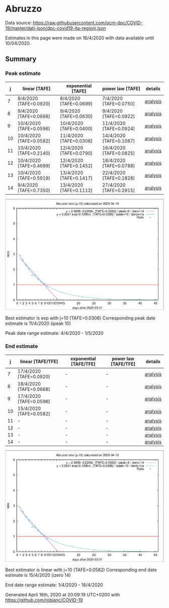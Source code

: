 # Abruzzo


Data source: https://raw.githubusercontent.com/pcm-dpc/COVID-19/master/dati-json/dpc-covid19-ita-regioni.json

Estimates in this page were made on 16/4/2020 with data available until 10/04/2020.


## Summary 

### Peak estimate 
|j|linear [TAFE]|exponential [TAFE]|power law [TAFE]|details|
|---|----|-----------|---------|-------|
|7|8/4/2020 [TAFE=0.0920]|8/4/2020 [TAFE=0.0699]|7/4/2020 [TAFE=0.0750]|[analysis](COVID-19_abruzzo_j7_2020-04-10.md)|
|8|9/4/2020 [TAFE=0.0668]|9/4/2020 [TAFE=0.0630]|9/4/2020 [TAFE=0.0922]|[analysis](COVID-19_abruzzo_j8_2020-04-10.md)|
|9|10/4/2020 [TAFE=0.0596]|10/4/2020 [TAFE=0.0400]|11/4/2020 [TAFE=0.0924]|[analysis](COVID-19_abruzzo_j9_2020-04-10.md)|
|10|10/4/2020 [TAFE=0.0582]|11/4/2020 [TAFE=0.0306]|14/4/2020 [TAFE=0.1087]|[analysis](COVID-19_abruzzo_j10_2020-04-10.md)|
|11|10/4/2020 [TAFE=0.2140]|12/4/2020 [TAFE=0.0790]|16/4/2020 [TAFE=0.0825]|[analysis](COVID-19_abruzzo_j11_2020-04-10.md)|
|12|10/4/2020 [TAFE=0.4699]|12/4/2020 [TAFE=0.1452]|18/4/2020 [TAFE=0.0788]|[analysis](COVID-19_abruzzo_j12_2020-04-10.md)|
|13|10/4/2020 [TAFE=0.5919]|13/4/2020 [TAFE=0.1417]|22/4/2020 [TAFE=0.1828]|[analysis](COVID-19_abruzzo_j13_2020-04-10.md)|
|14|9/4/2020 [TAFE=0.7350]|13/4/2020 [TAFE=0.1112]|27/4/2020 [TAFE=0.2915]|[analysis](COVID-19_abruzzo_j14_2020-04-10.md)|

![best peak estimate](COVID-19_abruzzo_j10_2020-04-10.png)

Best estimator is exp with j=10 (TAFE=0.0306)
Corresponding peak date estimate is 11/4/2020 (ipeak 10)


Peak date range estimate: 4/4/2020 - 1/5/2020

### End estimate 
|j|linear [TAFE/TFE]|exponential [TAFE/TFE]|power law [TAFE/TFE]|details|
|---|----|-----------|---------|-------|
|7|17/4/2020 [TAFE=0.0920]|-|-|[analysis](COVID-19_abruzzo_j7_2020-04-10.md)|
|8|18/4/2020 [TAFE=0.0668]|-|-|[analysis](COVID-19_abruzzo_j8_2020-04-10.md)|
|9|17/4/2020 [TAFE=0.0596]|-|-|[analysis](COVID-19_abruzzo_j9_2020-04-10.md)|
|10|15/4/2020 [TAFE=0.0582]|-|-|[analysis](COVID-19_abruzzo_j10_2020-04-10.md)|
|11|-|-|-|[analysis](COVID-19_abruzzo_j11_2020-04-10.md)|
|12|-|-|-|[analysis](COVID-19_abruzzo_j12_2020-04-10.md)|
|13|-|-|-|[analysis](COVID-19_abruzzo_j13_2020-04-10.md)|
|14|-|-|-|[analysis](COVID-19_abruzzo_j14_2020-04-10.md)|

![best zero estimate](COVID-19_abruzzo_j10_2020-04-10.png)

Best estimator is linear with j=10 (TAFE=0.0582)
Corresponding end date estimate is 15/4/2020 (izero 14)


End date range estimate: 1/4/2020 - 16/4/2020

Generated April 16th, 2020 at 20:09:19 UTC+0200 with https://github.com/robianc/COVID-19
